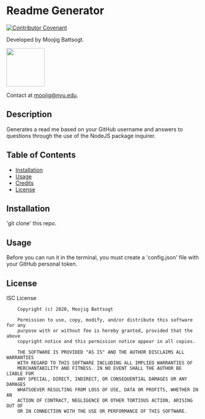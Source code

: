 
# Readme Generator
[![Contributor Covenant](https://img.shields.io/badge/Contributor%20Covenant-v2.0%20adopted-ff69b4.svg)](https://www.contributor-covenant.org/version/2/0/code_of_conduct/) 

Developed by Moojig Battsogt. 

<img src='https://avatars1.githubusercontent.com/u/57543294?v=4' style='width: 100px'>

Contact at moojig@nyu.edu.

## Description 

Generates a read me based on your GitHub username and answers to questions through the use of the NodeJS package inquirer.

## Table of Contents

* [Installation](#installation)
* [Usage](#usage)
* [Credits](#credits)
* [License](#license)


## Installation

'git clone' this repo.

## Usage 

Before you can run it in the terminal, you must create a 'config.json' file with your GitHub personal token.


## License

ISC License

        Copyright (c) 2020, Moojig Battsogt
        
        Permission to use, copy, modify, and/or distribute this software for any
        purpose with or without fee is hereby granted, provided that the above
        copyright notice and this permission notice appear in all copies.
        
        THE SOFTWARE IS PROVIDED "AS IS" AND THE AUTHOR DISCLAIMS ALL WARRANTIES
        WITH REGARD TO THIS SOFTWARE INCLUDING ALL IMPLIED WARRANTIES OF
        MERCHANTABILITY AND FITNESS. IN NO EVENT SHALL THE AUTHOR BE LIABLE FOR
        ANY SPECIAL, DIRECT, INDIRECT, OR CONSEQUENTIAL DAMAGES OR ANY DAMAGES
        WHATSOEVER RESULTING FROM LOSS OF USE, DATA OR PROFITS, WHETHER IN AN
        ACTION OF CONTRACT, NEGLIGENCE OR OTHER TORTIOUS ACTION, ARISING OUT OF
        OR IN CONNECTION WITH THE USE OR PERFORMANCE OF THIS SOFTWARE.

